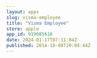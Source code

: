 ```yaml
---
layout: apps
slug: visma-employee
title: "Visma Employee"
store: apple
app_id: 919085610
date: 2024-01-17T07:11:04Z
published: 2014-10-08T20:08:44Z
---
```

